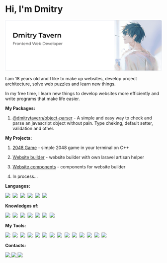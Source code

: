 # **Hi, I'm Dmitry**

<img src="./images/banner.png?raw=true" alt="Banner"/>

I am 18 years old and I like to make up websites, develop project architecture, solve web puzzles and learn new things.

In my free time, I learn new things to develop websites more efficiently and write programs that make life easier.

**My Packages:**

1. [@dmitrytavern/object-parser](https://github.com/dmitrytavern/object-parser) - A simple and easy way to check and parse an javascript object without pain. Type cheking, default setter, validation and other.

**My Projects:**

1. [2048 Game](https://github.com/dmitrytavern/2048) - simple 2048 game in your terminal on C++

1. [Website builder](https://github.com/dmitrytavern/website-builder) - website builder with own laravel artisan helper

1. [Website components](https://github.com/dmitrytavern/website-components) - components for website builder

1. In process...

**Languages:**

<img src="https://img.shields.io/badge/-HTML5-262626?style=flat&logo=html5&logoColor=E34F26" />&nbsp;
<img src="https://img.shields.io/badge/-PUG-262626?style=flat&logo=pug&logoColor=a86454" />&nbsp;
<img src="https://img.shields.io/badge/-CSS3-262626?style=flat&logo=css3&logoColor=1572B6" />&nbsp;
<img src="https://img.shields.io/badge/-SASS-262626?style=flat&logo=sass&logoColor=23CC6699" />&nbsp;
<img src="https://img.shields.io/badge/-JavaScript-262626?style=flat&logo=javascript" />&nbsp;
<img src="https://img.shields.io/badge/-TypeScript-262626?style=flat&logo=typescript" />&nbsp;

**Knowledges of:**

<img src="https://img.shields.io/badge/-npm-262626?style=flat&logo=npm" />&nbsp;
<img src="https://img.shields.io/badge/-Node-262626?style=flat&logo=node.js&logoColor=90C53F" />&nbsp;
<img src="https://img.shields.io/badge/-React-262626?style=flat&logo=react" />&nbsp;
<img src="https://img.shields.io/badge/-Vue-262626?style=flat&logo=Vue.js" />&nbsp;
<img src="https://img.shields.io/badge/-jQuery-262626?style=flat&logo=jQuery&logoColor=0769AD" />&nbsp;
<img src="https://img.shields.io/badge/-Docker-262626?style=flat&logo=docker&logoColor=2497ED" />&nbsp;
<img src="https://img.shields.io/badge/-Express-262626?style=flat&logo=express&logoColor=FFFF00" />&nbsp;

**My Tools:**

<img src="https://img.shields.io/badge/-Git-262626?style=flat&logo=git&logoColor=F05032" />&nbsp;
<img src="https://img.shields.io/badge/-Arch%20Linux-262626?style=flat&logo=archlinux&logoColor=1793D1" />&nbsp;
<img src="https://img.shields.io/badge/-Gulp-262626?style=flat&logo=gulp&logoColor=D54949" />&nbsp;
<img src="https://img.shields.io/badge/-Webpack-262626?style=flat&logo=webpack&logoColor=3074D7" />&nbsp;
<img src="https://img.shields.io/badge/-Rollup-262626?style=flat&logo=rollup.js&logoColor=F33132" />&nbsp;
<img src="https://img.shields.io/badge/-Jest-262626?style=flat&logo=jest&logoColor=C63D14" />&nbsp;
<img src="https://img.shields.io/badge/-Prettier-262626?style=flat&logo=prettier" />&nbsp;
<img src="https://img.shields.io/badge/-ESLint-262626?style=flat&logo=eslint&logoColor=4B32C3" />&nbsp;
<img src="https://img.shields.io/badge/-VS%20Code-262626?style=flat&logo=visual-studio-code&logoColor=007ACC" />&nbsp;
<img src="https://img.shields.io/badge/-Webstorm-262626?style=flat&logo=webstorm&logoColor=00CDD7" />&nbsp;
<img src="https://img.shields.io/badge/-Phpstorm-262626?style=flat&logo=phpstorm&logoColor=9850F5" />&nbsp;
<img src="https://img.shields.io/badge/-Sublime%20Text-262626?style=flat&logo=sublimetext&logoColor=FF9800" />&nbsp;
<img src="https://img.shields.io/badge/-Figma-262626?style=flat&logo=figma&logoColor=F24E1E" />&nbsp;
<img src="https://img.shields.io/badge/-Sketch-262626?style=flat&logo=sketch&logoColor=FFC100" />&nbsp;

**Contacts:**

<a href="https://www.instagram.com/dmitrytavern/" target="_blank">
<img src="https://img.shields.io/badge/dmitrytavern-262626?logo=Instagram&labelColor=262626"/>
</a>
<a href="https://www.codewars.com/users/Dmitry%20Tavern" target="_blank">
<img src="https://img.shields.io/badge/Codewars-262626?logo=codewars&logoColor=B1361E"/>
</a>
<a href="mailto:dogger.work@gmail.com" target="_blank">
<img src="https://img.shields.io/badge/dogger.work@gmail.com-262626?logo=Gmail&labelColor=262626"/>
</a>
